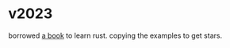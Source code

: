 # v2023

borrowed [a book][book] to learn rust. copying the examples to get stars.

[book]: https://www.oreilly.com/library/view/programming-rust-2nd/9781492052586/
